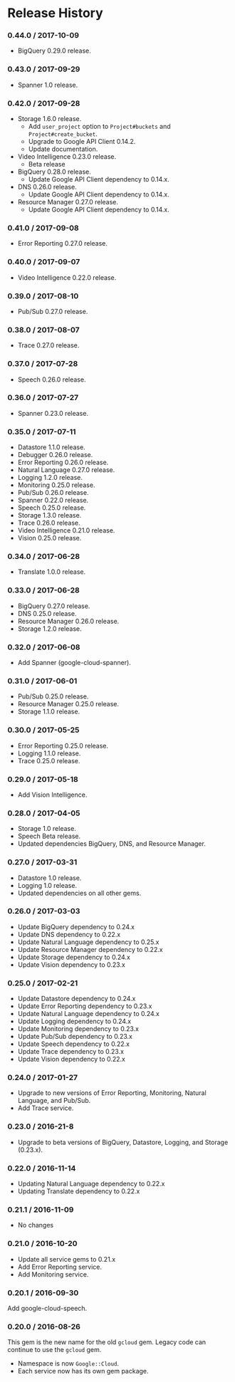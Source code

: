 # Release History

### 0.44.0 / 2017-10-09

* BigQuery 0.29.0 release.

### 0.43.0 / 2017-09-29

* Spanner 1.0 release.

### 0.42.0 / 2017-09-28

* Storage 1.6.0 release.
  * Add `user_project` option to `Project#buckets` and `Project#create_bucket`.
  * Upgrade to Google API Client 0.14.2.
  * Update documentation.
* Video Intelligence 0.23.0 release.
  * Beta release
* BigQuery 0.28.0 release.
  * Update Google API Client dependency to 0.14.x.
* DNS 0.26.0 release.
  * Update Google API Client dependency to 0.14.x.
* Resource Manager 0.27.0 release.
  * Update Google API Client dependency to 0.14.x.

### 0.41.0 / 2017-09-08

* Error Reporting 0.27.0 release.

### 0.40.0 / 2017-09-07

* Video Intelligence 0.22.0 release.

### 0.39.0 / 2017-08-10

* Pub/Sub 0.27.0 release.

### 0.38.0 / 2017-08-07

* Trace 0.27.0 release.

### 0.37.0 / 2017-07-28

* Speech 0.26.0 release.

### 0.36.0 / 2017-07-27

* Spanner 0.23.0 release.

### 0.35.0 / 2017-07-11

* Datastore 1.1.0 release.
* Debugger 0.26.0 release.
* Error Reporting 0.26.0 release.
* Natural Language 0.27.0 release.
* Logging 1.2.0 release.
* Monitoring 0.25.0 release.
* Pub/Sub 0.26.0 release.
* Spanner 0.22.0 release.
* Speech 0.25.0 release.
* Storage 1.3.0 release.
* Trace 0.26.0 release.
* Video Intelligence 0.21.0 release.
* Vision 0.25.0 release.

### 0.34.0 / 2017-06-28

* Translate 1.0.0 release.

### 0.33.0 / 2017-06-28

* BigQuery 0.27.0 release.
* DNS 0.25.0 release.
* Resource Manager 0.26.0 release.
* Storage 1.2.0 release.

### 0.32.0 / 2017-06-08

* Add Spanner (google-cloud-spanner).

### 0.31.0 / 2017-06-01

* Pub/Sub 0.25.0 release.
* Resource Manager 0.25.0 release.
* Storage 1.1.0 release.

### 0.30.0 / 2017-05-25

* Error Reporting 0.25.0 release.
* Logging 1.1.0 release.
* Trace 0.25.0 release.

### 0.29.0 / 2017-05-18

* Add Vision Intelligence.

### 0.28.0 / 2017-04-05

* Storage 1.0 release.
* Speech Beta release.
* Updated dependencies BigQuery, DNS, and Resource Manager.

### 0.27.0 / 2017-03-31

* Datastore 1.0 release.
* Logging 1.0 release.
* Updated dependencies on all other gems.

### 0.26.0 / 2017-03-03

* Update BigQuery dependency to 0.24.x
* Update DNS dependency to 0.22.x
* Update Natural Language dependency to 0.25.x
* Update Resource Manager dependency to 0.22.x
* Update Storage dependency to 0.24.x
* Update Vision dependency to 0.23.x

### 0.25.0 / 2017-02-21

* Update Datastore dependency to 0.24.x
* Update Error Reporting dependency to 0.23.x
* Update Natural Language dependency to 0.24.x
* Update Logging dependency to 0.24.x
* Update Monitoring dependency to 0.23.x
* Update Pub/Sub dependency to 0.23.x
* Update Speech dependency to 0.22.x
* Update Trace dependency to 0.23.x
* Update Vision dependency to 0.22.x

### 0.24.0 / 2017-01-27

* Upgrade to new versions of Error Reporting, Monitoring, Natural Language, and Pub/Sub.
* Add Trace service.

### 0.23.0 / 2016-21-8

* Upgrade to beta versions of BigQuery, Datastore, Logging, and Storage (0.23.x).

### 0.22.0 / 2016-11-14

* Updating Natural Language dependency to 0.22.x
* Updating Translate dependency to 0.22.x

### 0.21.1 / 2016-11-09

* No changes

### 0.21.0 / 2016-10-20

* Update all service gems to 0.21.x
* Add Error Reporting service.
* Add Monitoring service.

### 0.20.1 / 2016-09-30

Add google-cloud-speech.

### 0.20.0 / 2016-08-26

This gem is the new name for the old `gcloud` gem. Legacy code can continue to use the `gcloud` gem.

* Namespace is now `Google::Cloud`.
* Each service now has its own gem package.
